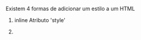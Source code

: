 Existem 4 formas de adicionar um estilo a um HTML

1) inline
    Atributo 'style'

2) <style>
        tag HTML que irá conter CSS

3) <link> 
    Arquivo CSS externo

4) @import
    Arquivo CSS externo